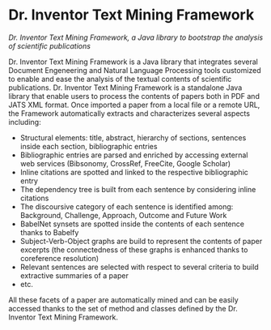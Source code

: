 # Dr. Inventor Text Mining Framework
*Dr. Inventor Text Mining Framework, a Java library to bootstrap the analysis of scientific publications*


Dr. Inventor Text Mining Framework is a Java library that integrates several Document Engeneering and Natural Language Processing tools customized to enable and ease the analysis of the textual contents of scientific publications.
Dr. Inventor Text Mining Framework is a standalone Java library that enable users to process the contents of papers both in PDF and JATS XML format. Once imported a paper from a local file or a remote URL, the Framework automatically extracts and characterizes several aspects including:
* Structural elements: title, abstract, hierarchy of sections, sentences inside each section, bibliographic entries
* Bibliographic entries are parsed and enriched by accessing external web services (Bibsonomy, CrossRef, FreeCite, Google Scholar)
* Inline citations are spotted and linked to the respective bibliographic entry
* The dependency tree is built from each sentence by considering inline citations
* The discoursive category of each sentence is identified among: Background, Challenge, Approach, Outcome and Future Work
* BabelNet synsets are spotted inside the contents of each sentence thanks to Babelfy
* Subject-Verb-Object graphs are build to represent the contents of paper excerpts (the connectedness of these graphs is enhanced thanks to coreference resolution)
* Relevant sentences are selected with respect to several criteria to build extractive summaries of a paper
* etc.

All these facets of a paper are automatically mined and can be easily accessed thanks to the set of method and classes defined by the Dr. Inventor Text Mining Framework.
